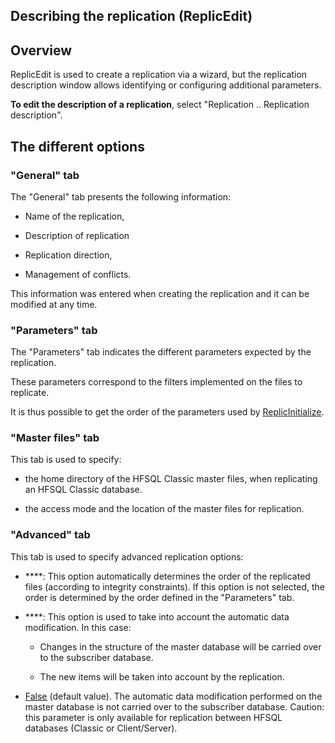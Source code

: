 
## Describing the replication (ReplicEdit)
			

<a name="NOTE1"></a>
<a name="NOTE1_1"></a>


## Overview
<a name="overview_ELTTEXTE000120"></a>
ReplicEdit is used to create a replication via a wizard, but the replication description window allows identifying or configuring additional parameters. 

**To edit the description of a replication**, select "Replication .. Replication description". 

<a name="NOTE2"></a>
<a name="NOTE2_1"></a>


## The different options
<a name="the_different_options_ELTTEXTE000144"></a>


### "General" tab
<a name="general_tab_ELTPARAGRAPHE000018"></a>

The "General" tab presents the following information: 

- Name of the replication, 

- Description of replication

- Replication direction, 

- Management of conflicts. 




This information was entered when creating the replication and it can be modified at any time. 


### "Parameters" tab
<a name="parameters_tab_ELTPARAGRAPHE000030"></a>

The "Parameters" tab indicates the different parameters expected by the replication. 

These parameters correspond to the filters implemented on the files to replicate. 

It is thus possible to get the order of the parameters used by [ReplicInitialize](../WDLang4/1000017195.md). 


### "Master files" tab
<a name="master_files_tab_ELTPARAGRAPHE000042"></a>

This tab is used to specify: 

- the home directory of the HFSQL Classic master files, when replicating an HFSQL Classic database. 

- the access mode and the location of the master files for replication. 





### "Advanced" tab
<a name="advanced_tab_ELTPARAGRAPHE000050"></a>

This tab is used to specify advanced replication options: 

- ****: This option automatically determines the order of the replicated files (according to integrity constraints). If this option is not selected, the order is determined by the order defined in the "Parameters" tab. 

- ****: This option is used to take into account the automatic data modification. In this case: 

	- Changes in the structure of the master database will be carried over to the subscriber database.

	- The new items will be taken into account by the replication. 




- <u><u><u><u>False</u></u></u></u> (default value). The automatic data modification performed on the master database is not carried over to the subscriber database.  Caution: this parameter is only available for replication between HFSQL databases (Classic or Client/Server). 





